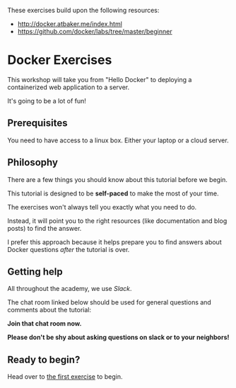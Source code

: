 These exercises build upon the following resources:
* http://docker.atbaker.me/index.html
* https://github.com/docker/labs/tree/master/beginner


# Docker Exercises


This workshop will take you from "Hello Docker" to deploying a containerized web application to a server.

It's going to be a lot of fun!


## Prerequisites

You need to have access to a linux box. Either your laptop or a cloud server.


## Philosophy


There are a few things you should know about this tutorial before we begin.


This tutorial is designed to be **self-paced** to make the most of your time.

The exercises won't always tell you exactly what you need to do.

Instead, it will point you to the right resources (like documentation and blog posts) to find the answer.

I prefer this approach because it helps prepare you to find answers about Docker questions *after* the tutorial is over.

## Getting help

All throughout the academy, we use *Slack*.

The chat room linked below should be used for general questions and comments about the tutorial:

<INSERT URL>

**Join that chat room now.**

**Please don't be shy about asking questions on slack or to your neighbors!**

Ready to begin?
---------------

Head over to [the first exercise](exercises/1.md) to begin.
